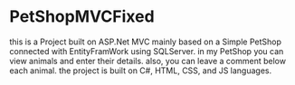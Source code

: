 # PetShopMVCFixed

this is a Project built on ASP.Net MVC mainly based on a Simple PetShop connected with EntityFramWork using SQLServer.
in my PetShop you can view animals and enter their details. also, you can leave a comment below each animal.
the project is built on C#, HTML, CSS, and JS languages.
